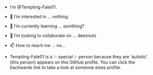 - I’m @Tempting-Fate01.
- 👀 I’m interested in ... nothing.
- 🌱 I’m currently learning ... somthing?
- 💞️ I’m looking to collaborate on ... deeznutz
- 📫 How to reach me ... no...


- Tempting-Fate01 is a ✨ special ✨ person because they are 'autistic'. (this person) appears on this GitHub profile.
You can click the backwards link to take a look at someone elses profile.

